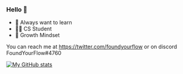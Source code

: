 ### Hello 🤙

- 🔭 Always want to learn
- 👨‍💻 CS Student
- 🌱 Growth Mindset


You can reach me at https://twitter.com/foundyourflow or on discord FoundYourFlow#4760

[![My GitHub stats](https://github-readme-stats.vercel.app/api?username=foundyourflow)](https://github.com/foundyourflow/github-readme-stats)
